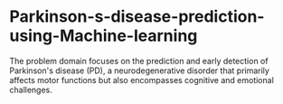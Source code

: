 # Parkinson-s-disease-prediction-using-Machine-learning
The problem domain focuses on the prediction and early detection of Parkinson's disease (PD), a neurodegenerative disorder that primarily affects motor functions but also encompasses cognitive and emotional challenges. 
